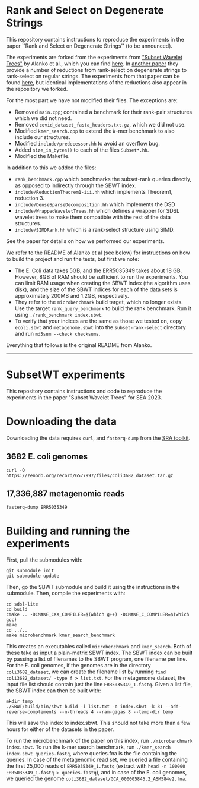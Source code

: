 # Rank and Select on Degenerate Strings

This repository contains instructions to reproduce the experiments in the paper ``Rank and Select on Degenerate Strings'' (to be announced). 

The experiments are forked from the experiments from ["Subset Wavelet Trees"](https://doi.org/10.4230/LIPIcs.SEA.2023.4) by Alanko et al., which you can find [here](https://github.com/jnalanko/SubsetWT-Experiments/tree/master). In [another paper](https://doi.org/10.1137/1.9781611977714.20) they provide a number of reductions from rank-select on degenerate strings to rank-select on regular strings. The experiments from that paper can be found [here](https://github.com/jnalanko/SBWT_experiments), but identical implementations of the reductions also appear in the repository we forked. 

For the most part we have not modified their files. The exceptions are: 
- Removed `main.cpp`; contained a benchmark for their rank-pair structures which we did not need.
- Removed `covid_dataset_fasta_headers.txt.gz`, which we did not use. 
- Modified `kmer_search.cpp` to extend the $k$-mer benchmark to also include our structures.
- Modified `include/predecessor.hh` to avoid an overflow bug. 
- Added `size_in_bytes()` to each of the files `Subset*.hh`. 
- Modified the Makefile. 
 
In addition to this we added the files:
- `rank_benchmark.cpp` which benchmarks the subset-rank queries directly, as opposed to indirectly through the SBWT index.
- `include/ReductionTheorem1-iii.hh` which implements Theorem1, reduction 3. 
- `include/DenseSparseDecomposition.hh` which implements the DSD
- `include/WrappedWaveletTrees.hh` which defines a wrapper for SDSL wavelet trees to make them compatible with the rest of the data structures. 
- `include/SIMDRank.hh` which is a rank-select structure using SIMD.  

See the paper for details on how we performed our experiments.

We refer to the README of Alanko et al (see below) for instructions on how to build the project and run the tests, but first we note: 

- The E. Coli data takes 5GB, and the ERR5035349 takes about 18 GB. However, 8GB of RAM should be sufficient to run the experiments. You can limit RAM usage when creating the SBWT index (the algorithm uses disk), and the size of the SBWT indices for each of the data sets is approximately 200MB and 1.2GB, respectively. 
- They refer to the `microbenchmark` build target, which no longer exists. Use the target `rank_query_benchmark` to build the rank benchmark. Run it using `./rank_benchmark index.sbwt`. 
- To verify that your indices are the same as those we tested on, copy `ecoli.sbwt` and `metagenome.sbwt` into the `subset-rank-select` directory and run `md5sum --check checksums`. 


Everything that follows is the original README from Alanko.

---


# SubsetWT experiments

This repository contains instructions and code to reproduce the experiments in the paper "Subset Wavelet Trees" for SEA 2023.

# Downloading the data

Downloading the data requires `curl`, and `fasterq-dump` from the [SRA toolkit](https://hpc.nih.gov/apps/sratoolkit.html).

## 3682 E. coli genomes

```
curl -O https://zenodo.org/record/6577997/files/coli3682_dataset.tar.gz
```

## 17,336,887 metagenomic reads
```
fasterq-dump ERR5035349
```

# Building and running the experiments

First, pull the submodules with:

```
git submodule init
git submodule update
```

Then, go the SBWT submodule and build it using the instructions in the submodule. Then, compile the experiments with:

```
cd sdsl-lite
cd build
cmake .. -DCMAKE_CXX_COMPILER=$(which g++) -DCMAKE_C_COMPILER=$(which gcc)
make
cd ../..
make microbenchmark kmer_search_benchmark
```

This creates an executables called `microbenchmark` and `kmer_search`. Both of these take as input a plain-matrix SBWT index. The SBWT index can be built by passing a list of filenames to the SBWT program, one filename per line. For the E. coli genomes, if the genomes are in the directory `coli3682_dataset`, we can create the filename list by running `find coli3682_dataset/ -type f > list.txt`. For the metagenome dataset, the input file list should contain just the line `ERR5035349_1.fastq`. Given a list file, the SBWT index can then be built with:

```
mkdir temp
./SBWT/build/bin/sbwt build -i list.txt -o index.sbwt -k 31 --add-reverse-complements --n-threads 4 --ram-gigas 8 --temp-dir temp
```

This will save the index to index.sbwt. This should not take more than a few hours for either of the datasets in the paper.

To run the microbenchmark of the paper on this index, run `./microbenchmark index.sbwt`. To run the k-mer search benchmark, run `./kmer_search index.sbwt queries.fastq`, where queries.fna is the file containing the queries. In case of the metagenomic read set, we queried a file containing the first 25,000 reads of `ERR5035349_1.fastq` (extract with `head -n 100000 ERR5035349_1.fastq > queries.fastq`), and in case of the E. coli genomes, we queried the genome `coli3682_dataset/GCA_000005845.2_ASM584v2.fna`.



